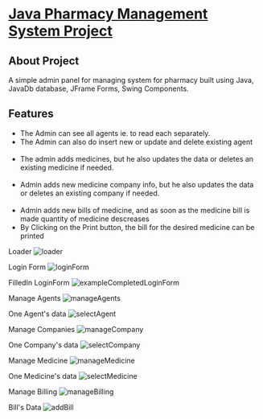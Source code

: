 <p align="left">
    <h1><u>Java Pharmacy Management System Project</u></h1>
</p>

## About Project

A simple admin panel for managing system for pharmacy built using Java, JavaDb database, JFrame Forms, Swing Components.

## Features
<ul>
    <li>The Admin can see all agents ie. to read each separately. </li>
    <li>The Admin can also do insert new or update and delete existing agent </li>
<br>
    <li>The admin adds medicines, but he also updates the data or deletes an existing medicine if needed. </li>
<br>
    <li>Admin adds new medicine company info, but he also updates the data or deletes an existing company if needed.</li>
    <br>
    <li>Admin adds new bills of medicine, and as soon as the medicine bill is made quantity of medicine descreases</li>
    <li>By Clicking on the Print button, the bill for the desired medicine can be printed</li>
</ul>

Loader
![loader](https://user-images.githubusercontent.com/72461048/120349020-05387580-c2fe-11eb-9a16-9600ff06b480.png)

Login Form
![loginForm](https://user-images.githubusercontent.com/72461048/120349130-226d4400-c2fe-11eb-847a-03a00fce5733.png)

FilledIn LoginForm
![exampleCompletedLoginForm](https://user-images.githubusercontent.com/72461048/120349221-3618aa80-c2fe-11eb-9c84-ba229a786f99.png)

Manage Agents
![manageAgents](https://user-images.githubusercontent.com/72461048/120349406-63655880-c2fe-11eb-8030-7f6b3ba1e112.png)

One Agent's data
![selectAgent](https://user-images.githubusercontent.com/72461048/120349621-8b54bc00-c2fe-11eb-9b0d-dfe4ac21e493.png)

Manage Companies
![manageCompany](https://user-images.githubusercontent.com/72461048/120349754-aaebe480-c2fe-11eb-9d35-27398b5e9a16.png)


One Company's data
![selectCompany](https://user-images.githubusercontent.com/72461048/120349819-b7703d00-c2fe-11eb-84c2-57adeb741040.png)


Manage Medicine
![manageMedicine](https://user-images.githubusercontent.com/72461048/120349875-c2c36880-c2fe-11eb-9aee-2a2a6c420316.png)

One Medicine's data
![selectMedicine](https://user-images.githubusercontent.com/72461048/120349932-d1118480-c2fe-11eb-9adc-6c64fea26c61.png)

Manage Billing
![manageBilling](https://user-images.githubusercontent.com/72461048/120350096-f56d6100-c2fe-11eb-8743-1a6f9c063246.png)

Bill's Data
![addBill](https://user-images.githubusercontent.com/72461048/120350132-fdc59c00-c2fe-11eb-9db1-ef0123f08312.png)


